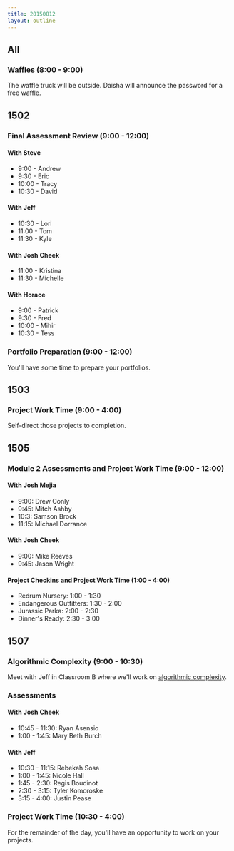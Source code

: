 ```yaml
---
title: 20150812
layout: outline
---
```


## All

### Waffles (8:00 - 9:00)

The waffle truck will be outside. Daisha will announce the password for a free waffle.

## 1502

### Final Assessment Review (9:00 - 12:00)

#### With Steve

* 9:00 - Andrew
* 9:30 - Eric
* 10:00 - Tracy
* 10:30 - David

#### With Jeff

* 10:30 - Lori
* 11:00 - Tom
* 11:30 - Kyle

#### With Josh Cheek

* 11:00 - Kristina
* 11:30 - Michelle

#### With Horace

* 9:00 - Patrick
* 9:30 - Fred
* 10:00 - Mihir
* 10:30 - Tess

### Portfolio Preparation (9:00 - 12:00)

You'll have some time to prepare your portfolios.

## 1503

### Project Work Time (9:00 - 4:00)

Self-direct those projects to completion.

## 1505

### Module 2 Assessments and Project Work Time (9:00 - 12:00)

#### With Josh Mejia

* 9:00: Drew Conly
* 9:45: Mitch Ashby
* 10:3: Samson Brock
* 11:15: Michael Dorrance

#### With Josh Cheek

* 9:00: Mike Reeves
* 9:45: Jason Wright

#### Project Checkins and Project Work Time (1:00 - 4:00)

* Redrum Nursery: 1:00 - 1:30
* Endangerous Outfitters: 1:30 - 2:00
* Jurassic Parka: 2:00 - 2:30
* Dinner's Ready: 2:30 - 3:00

## 1507

### Algorithmic Complexity (9:00 - 10:30)

Meet with Jeff in Classroom B where we'll work on [algorithmic complexity](https://github.com/turingschool/lesson_plans/blob/master/ruby_01-object_oriented_programming_with_ruby/algorthmic_complexity.markdown).

### Assessments

#### With Josh Cheek

* 10:45 - 11:30: Ryan Asensio
* 1:00 - 1:45: Mary Beth Burch

#### With Jeff

* 10:30 - 11:15: Rebekah Sosa
* 1:00 - 1:45: Nicole Hall
* 1:45 - 2:30: Regis Boudinot
* 2:30 - 3:15: Tyler Komoroske
* 3:15 - 4:00: Justin Pease

### Project Work Time (10:30 - 4:00)

For the remainder of the day, you'll have an opportunity to work on your projects.
